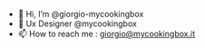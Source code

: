 - 👋 Hi, I’m @giorgio-mycookingbox
- 👀 Ux Designer @mycookingbox
- 📫 How to reach me : giorgio@mycookingbox.it

<!---
giorgio-mycookingbox/giorgio-mycookingbox is a ✨ special ✨ repository because its `README.md` (this file) appears on your GitHub profile.
You can click the Preview link to take a look at your changes.
--->
 
